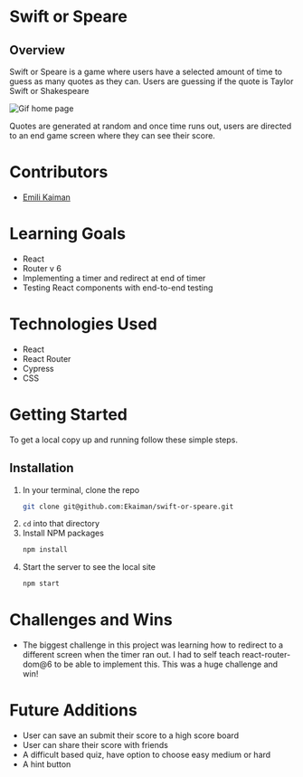 # Swift or Speare

## Overview
Swift or Speare is a game where users have a selected amount of time to guess as many quotes as they can. Users are guessing if the quote is Taylor Swift or Shakespeare

![Gif home page](https://media.giphy.com/media/zt19nWLLaMlG4mrF5i/giphy.gif)

Quotes are generated at random and once time runs out, users are directed to an end game screen where they can see their score. 

# Contributors
- [Emili Kaiman](https://github.com/Ekaiman)

# Learning Goals
- React
- Router v 6
- Implementing a timer and redirect at end of timer
- Testing React components with end-to-end testing

# Technologies Used 
- React
- React Router
- Cypress
- CSS

# Getting Started
To get a local copy up and running follow these simple steps.

## Installation

1. In your terminal, clone the repo
   ```sh
   git clone git@github.com:Ekaiman/swift-or-speare.git
   ```
2. `cd` into that directory
3. Install NPM packages
   ```sh
   npm install
   ```
4. Start the server to see the local site
   ```sh
   npm start
   ``` 
   
<!-- ## Deployed Site
After starting both servers, project will run at http://localhost:8080/   -->
  

# Challenges and Wins
- The biggest challenge in this project was learning how to redirect to a different screen when the timer ran out. I had to self teach react-router-dom@6 to be able to implement this. This was a huge challenge and win!

# Future Additions
- User can save an submit their score to a high score board
- User can share their score with friends
- A difficult based quiz, have option to choose easy medium or hard
- A hint button

<!-- # Deployment
Skip installation by using this deployment link to view the application: [Rancid Tomatillos](https://gaping-hammer.surge.sh)

- No installlation is needed  with the provided deploy link.

- The application was deployed using [Surge](https://surge.sh/). -->

